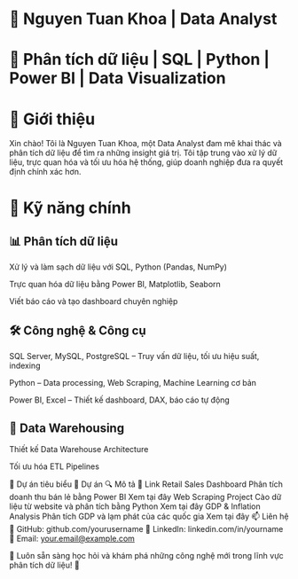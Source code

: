 # 🌟 Nguyen Tuan Khoa | Data Analyst
# 🚀 Phân tích dữ liệu | SQL | Python | Power BI | Data Visualization

# 📌 Giới thiệu
Xin chào! Tôi là Nguyen Tuan Khoa, một Data Analyst đam mê khai thác và phân tích dữ liệu để tìm ra những insight giá trị. Tôi tập trung vào xử lý dữ liệu, trực quan hóa và tối ưu hóa hệ thống, giúp doanh nghiệp đưa ra quyết định chính xác hơn.

# 🔧 Kỹ năng chính
## 📊 Phân tích dữ liệu

Xử lý và làm sạch dữ liệu với SQL, Python (Pandas, NumPy)

Trực quan hóa dữ liệu bằng Power BI, Matplotlib, Seaborn

Viết báo cáo và tạo dashboard chuyên nghiệp

## 🛠 Công nghệ & Công cụ

SQL Server, MySQL, PostgreSQL – Truy vấn dữ liệu, tối ưu hiệu suất, indexing

Python – Data processing, Web Scraping, Machine Learning cơ bản

Power BI, Excel – Thiết kế dashboard, DAX, báo cáo tự động

## 📂 Data Warehousing

Thiết kế Data Warehouse Architecture

Tối ưu hóa ETL Pipelines

📌 Dự án tiêu biểu
📂 Dự án	🔍 Mô tả	🔗 Link
Retail Sales Dashboard	Phân tích doanh thu bán lẻ bằng Power BI	Xem tại đây
Web Scraping Project	Cào dữ liệu từ website và phân tích bằng Python	Xem tại đây
GDP & Inflation Analysis	Phân tích GDP và lạm phát của các quốc gia	Xem tại đây
📫 Liên hệ
📌 GitHub: github.com/yourusername
📌 LinkedIn: linkedin.com/in/yourname
📌 Email: your.email@example.com

📢 Luôn sẵn sàng học hỏi và khám phá những công nghệ mới trong lĩnh vực phân tích dữ liệu! 🚀
